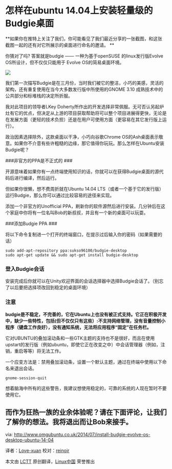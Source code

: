 怎样在ubuntu 14.04上安装轻量级的Budgie桌面
================================================================================
**如果你在推特上关注了我们，你可能看见了我们最近分享的一张截图，和这张截图一起的还有对它所展示的桌面进行命名的邀请。 **

你猜对了吗?  答案就是budgie ——  一种为基于openSUSE 的linux发行版Evolve OS所设计，但不仅仅只能用于 Evolve OS的简易桌面环境。

![](http://www.omgubuntu.co.uk/wp-content/uploads/2014/07/BsCvTxJIcAAPjUR.png-large.png)

我们第一次描写Budgie是在三月份，当时我们被它的整洁，小巧的美感，灵活的架构，还有重复使用在当今大多数发行版中所使用的GNOME 3.10 成熟技术中的公共部分和标堆栈的决定所折服。

我对此项目的领导者LKey Doherty所作出的开发选择非常佩服。无可否认另起炉灶有它的优点，但决定从上游的项目获取帮助将可以整个项目进展得更快，无论是在发展方面（更轻的技术负担）还是在用户可使用方面（更容易在其它发行版上运行）。

政治因素选择除外，这款桌面以干净，小巧向谷歌Chrome OS的Ash桌面表示敬意。如果你不介意有些许粗糙的边缘，那它值得你玩玩。那么怎样在Ubuntu安装Budgie呢？

###非官方的PPA是不正式的 ###

开源意味着如果你有一点终端使用知识的话，你就可以在获得Budgie桌面的源代码后进行编译，然后运行。

但如果你很懒，想不费周折就在Ubuntu 14.04 LTS（或者一个基于它的发行版）运行Budgie，那么你可以通过比较容易的途径来实现。

添加一个非官方的Unofficial PPA，刷新你的软件源然后进行安装。几分钟后在这个家庭中你将有一位名叫Bob的新叔叔，并且有一个新的桌面可以玩耍。

###添加Budgie PPA ###

将以下命令复制进一个打开的终端窗口，在提示过后输入你的密码（如果需要的话）

    sudo add-apt-repository ppa:sukso96100/budgie-desktop
    sudo apt-get update && sudo apt-get install budgie-desktop

### 登入Budgie会话 ###

安装完成后你就可以在Unity欢迎界面的会话选择器中选择Budgie会话了。（别忘了以后要把选择项改回到稳定的桌面环境）

### 注意 ###

**budgie是不稳定，不完善的，它在Ubuntu上也没有被正式支持。它正在积极开发中，缺少一些特性，包括(但不仅仅只有这些）:不支持网络管理，没有音量控制小程序（键盘工作良好），没有通知系统，无法将应用程序“固定”在任务栏。**

它对UBUNTU的叠加滚动条和一些GTK主题的支持也不是很好，而且在使用upstart的发行版（例如ubuntu，即使它正在改变之中）中会话管理器（例如，注销，重启等等）将无法工作。 

一个应变方法是：禁用叠加滚动条，设置一个默认主题，通过在终端中使用以下命名来退出会话。

    gnome-session-quit

想着脑海中所有的这些警告，我建议想使用稳定的，可靠的系统的人现在暂时不要使用它。

而作为狂热一族的业余体验呢？请在下面评论，让我们了解你的想法。我将退出而让Bob来接手。
--------------------------------------------------------------------------------

via: http://www.omgubuntu.co.uk/2014/07/install-budgie-evolve-os-desktop-ubuntu-14-04

译者：[Love-xuan](https://github.com/Love-xuan) 校对：[reinoir](https://github.com/reinoi)

本文由 [LCTT](https://github.com/LCTT/TranslateProject) 原创翻译，[Linux中国](http://linux.cn/) 荣誉推出

[1]:http://www.omgubuntu.co.uk/2014/03/budgie-desktop-chrome-os-like
[2]:http://en.wikipedia.org/wiki/Bob
[3]:http://www.omgubuntu.co.uk/2014/02/ubuntu-debian-switching-systemd